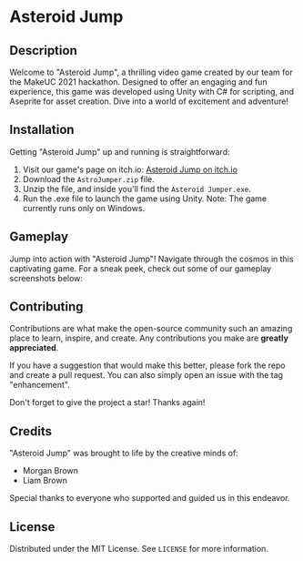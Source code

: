 # Asteroid Jump

## Description
Welcome to "Asteroid Jump", a thrilling video game created by our team for the MakeUC 2021 hackathon. Designed to offer an engaging and fun experience, this game was developed using Unity with C# for scripting, and Aseprite for asset creation. Dive into a world of excitement and adventure!

## Installation
Getting "Asteroid Jump" up and running is straightforward:

1. Visit our game's page on itch.io: [Asteroid Jump on itch.io](https://brown5lc.itch.io/astro-jumper)
2. Download the `AstroJumper.zip` file.
3. Unzip the file, and inside you'll find the `Asteroid Jumper.exe`.
4. Run the .exe file to launch the game using Unity. Note: The game currently runs only on Windows.

## Gameplay
Jump into action with "Asteroid Jump"! Navigate through the cosmos in this captivating game. For a sneak peek, check out some of our gameplay screenshots below:

## Contributing
Contributions are what make the open-source community such an amazing place to learn, inspire, and create. Any contributions you make are **greatly appreciated**.

If you have a suggestion that would make this better, please fork the repo and create a pull request. You can also simply open an issue with the tag "enhancement".

Don't forget to give the project a star! Thanks again!

## Credits
"Asteroid Jump" was brought to life by the creative minds of:
- Morgan Brown
- Liam Brown

Special thanks to everyone who supported and guided us in this endeavor.

## License
Distributed under the MIT License. See `LICENSE` for more information.
